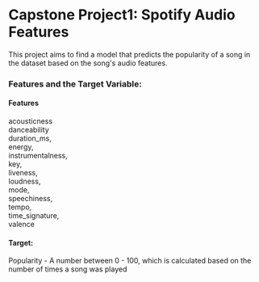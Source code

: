 # Capstone Project1: Spotify Audio Features
This project aims to find a model that predicts the popularity of a song in the dataset based on the song's audio features. 

### Features and the Target Variable: 

#### Features

acousticness        
danceability        
duration_ms,         
energy,              
instrumentalness,    
key,                 
liveness,            
loudness,            
mode,               
speechiness,         
tempo,              
time_signature,      
valence             

#### Target:
Popularity - A number between 0 - 100, which is calculated based on the number of times a song was played
